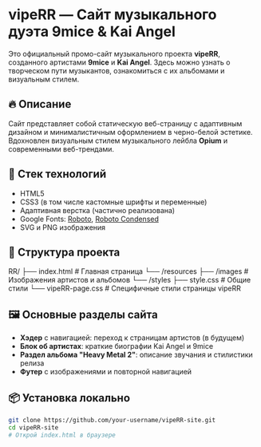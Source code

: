 # vipeRR — Сайт музыкального дуэта 9mice & Kai Angel

Это официальный промо-сайт музыкального проекта **vipeRR**, созданного артистами **9mice** и **Kai Angel**. Здесь можно узнать о творческом пути музыкантов, ознакомиться с их альбомами и визуальным стилем.

## 🔥 Описание

Сайт представляет собой статическую веб-страницу с адаптивным дизайном и минималистичным оформлением в черно-белой эстетике. Вдохновлен визуальным стилем музыкального лейбла **Opium** и современными веб-трендами.

## 🧱 Стек технологий

- HTML5
- CSS3 (в том числе кастомные шрифты и переменные)
- Адаптивная верстка (частично реализована)
- Google Fonts: [Roboto](https://fonts.google.com/specimen/Roboto), [Roboto Condensed](https://fonts.google.com/specimen/Roboto+Condensed)
- SVG и PNG изображения

## 📁 Структура проекта
RR/
├── index.html                        # Главная страница
└── /resources
   ├── /images                       # Изображения артистов и альбомов
   └── /styles
       ├── style.css                # Общие стили
       └── vipeRR-page.css         # Специфичные стили страницы vipeRR

## 🖼️ Основные разделы сайта

- **Хэдер** с навигацией: переход к страницам артистов (в будущем)
- **Блок об артистах**: краткие биографии Kai Angel и 9mice
- **Раздел альбома "Heavy Metal 2"**: описание звучания и стилистики релиза
- **Футер** с изображениями и повторной навигацией

## 📦 Установка локально

```bash
git clone https://github.com/your-username/vipeRR-site.git
cd vipeRR-site
# Открой index.html в браузере
